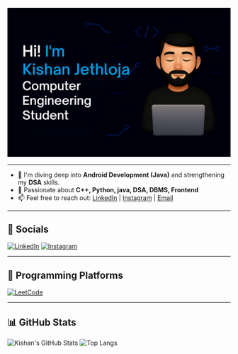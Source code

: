 ![Banner](https://github.com/kishan-jethloja/kishan-jethloja/blob/main/banner.png)

---

- 🌱 I'm diving deep into **Android Development (Java)** and strengthening my **DSA** skills.
- 🧠 Passionate about **C++, Python, java, DSA, DBMS, Frontend**
- 📫 Feel free to reach out: [LinkedIn](https://www.linkedin.com/in/kishan-jethloja/) | [Instagram](https://www.instagram.com/kishan_jethloja) | [Email](mailto:jethlojakishan0@gmail.com) 

---

## 🔗 Socials

[![LinkedIn](https://img.shields.io/badge/LinkedIn-0077B5?style=for-the-badge&logo=linkedin&logoColor=white)](https://www.linkedin.com/in/kishan-jethloja/)
[![Instagram](https://img.shields.io/badge/Instagram-E4405F?style=for-the-badge&logo=instagram&logoColor=white)](https://www.instagram.com/kishan_jethloja)

---

## 🧠 Programming Platforms

[![LeetCode](https://img.shields.io/badge/Leetcode-FFA116?style=for-the-badge&logo=Leetcode&logoColor=black)](https://leetcode.com/u/kunj_dadhaniya/)

---

## 📊 GitHub Stats

![Kishan's GitHub Stats](https://github-readme-stats.vercel.app/api?username=kishan-jethloja&show_icons=true&theme=radical)
![Top Langs](https://github-readme-stats.vercel.app/api/top-langs/?username=kishan-jethloja&layout=compact&theme=radical)

